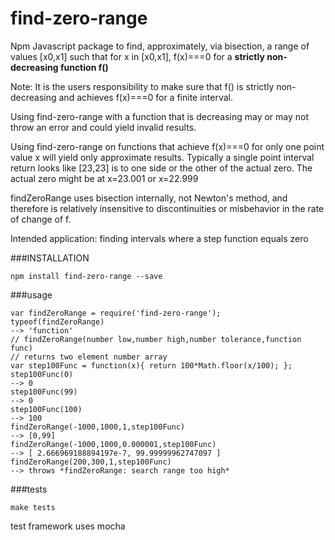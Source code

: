 find-zero-range
=======

Npm Javascript package to find, approximately, via bisection, a range of values [x0,x1] such that for x in [x0,x1], f(x)===0
for a **strictly non-decreasing function f()**  

Note:  It is the users responsibility to make sure that f() is strictly non-decreasing and achieves f(x)===0 for a finite interval. 

Using find-zero-range with a function that is decreasing may or may not throw an error and could yield invalid results.

Using find-zero-range on functions that achieve f(x)===0 for only one point value x will yield only approximate results.  Typically
a single point interval return looks like [23,23] is to one side or the other of the actual zero.  The actual zero might be at x=23.001 or x=22.999

findZeroRange uses bisection internally, not Newton's method, and therefore is relatively insensitive to discontinuities or misbehavior in the rate of change of f.

Intended application: finding intervals where a step function equals zero

###INSTALLATION

    npm install find-zero-range --save

###usage

    var findZeroRange = require('find-zero-range');
    typeof(findZeroRange)
    --> 'function'
    // findZeroRange(number low,number high,number tolerance,function func) 
    // returns two element number array
    var step100Func = function(x){ return 100*Math.floor(x/100); };
    step100Func(0)
    --> 0
    step100Func(99)
    --> 0
    step100Func(100)
    --> 100
    findZeroRange(-1000,1000,1,step100Func)
    --> [0,99]
    findZeroRange(-1000,1000,0.000001,step100Func)
    --> [ 2.666969188894197e-7, 99.99999962747097 ]
    findZeroRange(200,300,1,step100Func)
    --> throws *findZeroRange: search range too high*

###tests

    make tests

test framework uses mocha




